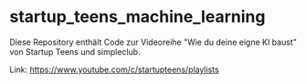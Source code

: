 # startup_teens_machine_learning

Diese Repository enthält Code zur Videoreihe "Wie du deine eigne KI baust" von Startup Teens und simpleclub.

Link: https://www.youtube.com/c/startupteens/playlists
